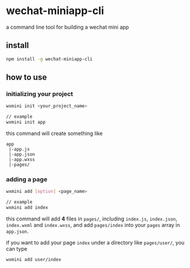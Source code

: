 # wechat-miniapp-cli

a command line tool for building a wechat mini app

## install

```bash
npm install -g wechat-miniapp-cli
```

## how to use

### initializing your project

```bash
wxmini init <your_project_name>

// example
wxmini init app
```

this command will create something like

```
app
 |-app.js
 |-app.json
 |-app.wxss
 |-pages/
```

### adding a page

```bash
wxmini add [option] <page_name>

// example
wxmini add index
```

this command will add **4** files in `pages/`, including `index.js`, `index.json`, `index.wxml` and `index.wxss`, and add `pages/index` into your `pages` array in `app.json`.

if you want to add your page `index` under a directory like `pages/user/`, you can type 

```bash
wxmini add user/index
```

